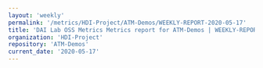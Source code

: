 ```yaml
---
layout: 'weekly'
permalink: '/metrics/HDI-Project/ATM-Demos/WEEKLY-REPORT-2020-05-17'
title: 'DAI Lab OSS Metrics Metrics report for ATM-Demos | WEEKLY-REPORT-2020-05-17'
organization: 'HDI-Project'
repository: 'ATM-Demos'
current_date: '2020-05-17'
---
```

